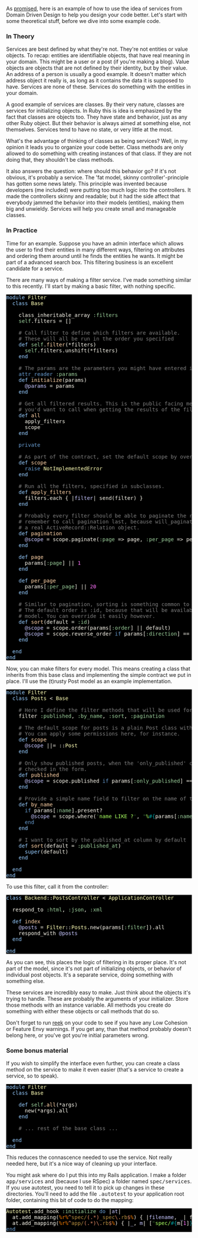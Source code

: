 As <a href="/domain-driven-design-building-blocks-in-ruby/">promised</a>, here is an example of how to use the idea of services from Domain Driven Design to help you design your code better. Let's start with some theoretical stuff, before we dive into some example code.

<h3>In Theory</h3>

Services are best defined by what they're not. They're not entities or value objects.  To recap: entities are identifiable objects, that have real meaning in your domain. This might be a user or a post (if you're making a blog). Value objects are objects that are not defined by their identity, but by their value. An address of a person is usually a good example. It doesn't matter which address object it really is, as long as it contains the data it is supposed to have. Services are none of these. Services do something with the entities in your domain.

A good example of services are classes. By their very nature, classes are services for initializing objects. In Ruby this is idea is emphasized by the fact that classes are objects too. They have state and behavior, just as any other Ruby object. But their behavior is always aimed at something else, not themselves. Services tend to have no state, or very little at the most.

What's the advantage of thinking of classes as being services? Well, in my opinion it leads you to organize your code better. Class methods are only allowed to do something with creating instances of that class. If they are not doing that, they shouldn't be class methods.

It also answers the question: where should this behavior go? If it's not obvious, it's probably a service. The 'fat model, skinny controller'-principle has gotten some news lately. This principle was invented because developers (me included) were putting too much logic into the controllers. It made the controllers skinny and readable; but it had the side affect that everybody jammed the behavior into their models (entities), making them big and unwieldy. Services will help you create small and manageable classes.

<h3>In Practice</h3>

Time for an example. Suppose you have an admin interface which allows the user to find their entities in many different ways, filtering on attributes and ordering them around until he finds the entities he wants. It might be part of a advanced search box. This filtering business is an excellent candidate for a service.

There are many ways of making a filter service. I've made something similar to this recently. I'll start by making a basic filter, with nothing specific.

<pre style="background: #000000; color: #f6f3e8; font-family: Monaco, monospace" class="ir_black"><font color="#96cbfe">module</font>&nbsp;<font color="#ffffb6">Filter</font>
&nbsp;&nbsp;<font color="#96cbfe">class</font>&nbsp;<font color="#ffffb6">Base</font>

&nbsp;&nbsp;&nbsp;&nbsp;class_inheritable_array <font color="#99cc99">:filters</font>
&nbsp;&nbsp;&nbsp;&nbsp;<font color="#99cc99">self</font>.filters = []

&nbsp;&nbsp;&nbsp;&nbsp;<font color="#7c7c7c"># Call filter to define which filters are available.</font>
&nbsp;&nbsp;&nbsp;&nbsp;<font color="#7c7c7c"># These will all be run in the order you specified</font>
&nbsp;&nbsp;&nbsp;&nbsp;<font color="#96cbfe">def</font>&nbsp;<font color="#99cc99">self</font>.<font color="#ffd2a7">filter</font>(*filters)
&nbsp;&nbsp;&nbsp;&nbsp;&nbsp;&nbsp;<font color="#99cc99">self</font>.filters.unshift(*filters)
&nbsp;&nbsp;&nbsp;&nbsp;<font color="#96cbfe">end</font>

&nbsp;&nbsp;&nbsp;&nbsp;<font color="#7c7c7c"># The params are the parameters you might have entered in your form.</font>
&nbsp;&nbsp;&nbsp;&nbsp;<font color="#6699cc">attr_reader</font>&nbsp;<font color="#99cc99">:params</font>
&nbsp;&nbsp;&nbsp;&nbsp;<font color="#96cbfe">def</font>&nbsp;<font color="#ffd2a7">initialize</font>(params)
&nbsp;&nbsp;&nbsp;&nbsp;&nbsp;&nbsp;<font color="#c6c5fe">@params</font>&nbsp;= params
&nbsp;&nbsp;&nbsp;&nbsp;<font color="#96cbfe">end</font>

&nbsp;&nbsp;&nbsp;&nbsp;<font color="#7c7c7c"># Get all filtered results. This is the public facing method that</font>
&nbsp;&nbsp;&nbsp;&nbsp;<font color="#7c7c7c"># you'd want to call when getting the results of the filter.</font>
&nbsp;&nbsp;&nbsp;&nbsp;<font color="#96cbfe">def</font>&nbsp;<font color="#ffd2a7">all</font>
&nbsp;&nbsp;&nbsp;&nbsp;&nbsp;&nbsp;apply_filters
&nbsp;&nbsp;&nbsp;&nbsp;&nbsp;&nbsp;scope
&nbsp;&nbsp;&nbsp;&nbsp;<font color="#96cbfe">end</font>

&nbsp;&nbsp;&nbsp;&nbsp;<font color="#6699cc">private</font>

&nbsp;&nbsp;&nbsp;&nbsp;<font color="#7c7c7c"># As part of the contract, set the default scope by overriding this method.</font>
&nbsp;&nbsp;&nbsp;&nbsp;<font color="#96cbfe">def</font>&nbsp;<font color="#ffd2a7">scope</font>
&nbsp;&nbsp;&nbsp;&nbsp;&nbsp;&nbsp;<font color="#6699cc">raise</font>&nbsp;<font color="#ffffb6">NotImplementedError</font>
&nbsp;&nbsp;&nbsp;&nbsp;<font color="#96cbfe">end</font>

&nbsp;&nbsp;&nbsp;&nbsp;<font color="#7c7c7c"># Run all the filters, specified in subclasses.</font>
&nbsp;&nbsp;&nbsp;&nbsp;<font color="#96cbfe">def</font>&nbsp;<font color="#ffd2a7">apply_filters</font>
&nbsp;&nbsp;&nbsp;&nbsp;&nbsp;&nbsp;filters.each { |<font color="#c6c5fe">filter</font>|&nbsp;send(filter) }
&nbsp;&nbsp;&nbsp;&nbsp;<font color="#96cbfe">end</font>

&nbsp;&nbsp;&nbsp;&nbsp;<font color="#7c7c7c"># Probably every filter should be able to paginate the results.</font>
&nbsp;&nbsp;&nbsp;&nbsp;<font color="#7c7c7c"># remember to call pagination last, because will_paginate won't return</font>
&nbsp;&nbsp;&nbsp;&nbsp;<font color="#7c7c7c"># a real ActiveRecord::Relation object.</font>
&nbsp;&nbsp;&nbsp;&nbsp;<font color="#96cbfe">def</font>&nbsp;<font color="#ffd2a7">pagination</font>
&nbsp;&nbsp;&nbsp;&nbsp;&nbsp;&nbsp;<font color="#c6c5fe">@scope</font>&nbsp;= scope.paginate(<font color="#99cc99">:page</font>&nbsp;=&gt; page, <font color="#99cc99">:per_page</font>&nbsp;=&gt; per_page)
&nbsp;&nbsp;&nbsp;&nbsp;<font color="#96cbfe">end</font>

&nbsp;&nbsp;&nbsp;&nbsp;<font color="#96cbfe">def</font>&nbsp;<font color="#ffd2a7">page</font>
&nbsp;&nbsp;&nbsp;&nbsp;&nbsp;&nbsp;params[<font color="#99cc99">:page</font>] || <font color="#ff73fd">1</font>
&nbsp;&nbsp;&nbsp;&nbsp;<font color="#96cbfe">end</font>

&nbsp;&nbsp;&nbsp;&nbsp;<font color="#96cbfe">def</font>&nbsp;<font color="#ffd2a7">per_page</font>
&nbsp;&nbsp;&nbsp;&nbsp;&nbsp;&nbsp;params[<font color="#99cc99">:per_page</font>] || <font color="#ff73fd">20</font>
&nbsp;&nbsp;&nbsp;&nbsp;<font color="#96cbfe">end</font>

&nbsp;&nbsp;&nbsp;&nbsp;<font color="#7c7c7c"># Similar to pagination, sorting is something common to all filters,</font>
&nbsp;&nbsp;&nbsp;&nbsp;<font color="#7c7c7c"># The default order is :id, because that will be available on every</font>
&nbsp;&nbsp;&nbsp;&nbsp;<font color="#7c7c7c"># model. You can override it easily however.</font>
&nbsp;&nbsp;&nbsp;&nbsp;<font color="#96cbfe">def</font>&nbsp;<font color="#ffd2a7">sort</font>(default = <font color="#99cc99">:id</font>)
&nbsp;&nbsp;&nbsp;&nbsp;&nbsp;&nbsp;<font color="#c6c5fe">@scope</font>&nbsp;= scope.order(params[<font color="#99cc99">:order</font>] || default)
&nbsp;&nbsp;&nbsp;&nbsp;&nbsp;&nbsp;<font color="#c6c5fe">@scope</font>&nbsp;= scope.reverse_order <font color="#6699cc">if</font>&nbsp;params[<font color="#99cc99">:direction</font>] == <font color="#336633">'</font><font color="#a8ff60">desc</font><font color="#336633">'</font>
&nbsp;&nbsp;&nbsp;&nbsp;<font color="#96cbfe">end</font>

&nbsp;&nbsp;<font color="#96cbfe">end</font>
<font color="#96cbfe">end</font></pre>

Now, you can make filters for every model. This means creating a class that inherits from this base class and implementing the simple contract we put in place. I'll use the (t)rusty Post model as an example implementation.

<pre style="background: #000000; color: #f6f3e8; font-family: Monaco, monospace" class="ir_black"><font color="#96cbfe">module</font>&nbsp;<font color="#ffffb6">Filter</font>
&nbsp;&nbsp;<font color="#96cbfe">class</font>&nbsp;<font color="#ffffb6">Posts</font>&nbsp;&lt; <font color="#ffffb6">Base</font>

&nbsp;&nbsp;&nbsp;&nbsp;<font color="#7c7c7c"># Here I define the filter methods that will be used for posts.</font>
&nbsp;&nbsp;&nbsp;&nbsp;filter <font color="#99cc99">:published</font>, <font color="#99cc99">:by_name</font>, <font color="#99cc99">:sort</font>, <font color="#99cc99">:pagination</font>

&nbsp;&nbsp;&nbsp;&nbsp;<font color="#7c7c7c"># The default scope for posts is a plain Post class without any scope added.</font>
&nbsp;&nbsp;&nbsp;&nbsp;<font color="#7c7c7c"># You can apply some permissions here, for instance.</font>
&nbsp;&nbsp;&nbsp;&nbsp;<font color="#96cbfe">def</font>&nbsp;<font color="#ffd2a7">scope</font>
&nbsp;&nbsp;&nbsp;&nbsp;&nbsp;&nbsp;<font color="#c6c5fe">@scope</font>&nbsp;||= ::<font color="#ffffb6">Post</font>
&nbsp;&nbsp;&nbsp;&nbsp;<font color="#96cbfe">end</font>

&nbsp;&nbsp;&nbsp;&nbsp;<font color="#7c7c7c"># Only show published posts, when the 'only_published' checkbox has been</font>
&nbsp;&nbsp;&nbsp;&nbsp;<font color="#7c7c7c"># checked in the form.</font>
&nbsp;&nbsp;&nbsp;&nbsp;<font color="#96cbfe">def</font>&nbsp;<font color="#ffd2a7">published</font>
&nbsp;&nbsp;&nbsp;&nbsp;&nbsp;&nbsp;<font color="#c6c5fe">@scope</font>&nbsp;= scope.published <font color="#6699cc">if</font>&nbsp;params[<font color="#99cc99">:only_published</font>] == <font color="#336633">'</font><font color="#a8ff60">1</font><font color="#336633">'</font>
&nbsp;&nbsp;&nbsp;&nbsp;<font color="#96cbfe">end</font>

&nbsp;&nbsp;&nbsp;&nbsp;<font color="#7c7c7c"># Provide a simple name field to filter on the name of the post</font>
&nbsp;&nbsp;&nbsp;&nbsp;<font color="#96cbfe">def</font>&nbsp;<font color="#ffd2a7">by_name</font>
&nbsp;&nbsp;&nbsp;&nbsp;&nbsp;&nbsp;<font color="#6699cc">if</font>&nbsp;params[<font color="#99cc99">:name</font>].present?
&nbsp;&nbsp;&nbsp;&nbsp;&nbsp;&nbsp;&nbsp;&nbsp;<font color="#c6c5fe">@scope</font>&nbsp;= scope.where(<font color="#336633">'</font><font color="#a8ff60">name LIKE ?</font><font color="#336633">'</font>, <font color="#336633">&quot;</font><font color="#a8ff60">%</font><font color="#00a0a0">#{</font>params[<font color="#99cc99">:name</font>]<font color="#00a0a0">}</font><font color="#a8ff60">%</font><font color="#336633">&quot;</font>)
&nbsp;&nbsp;&nbsp;&nbsp;&nbsp;&nbsp;<font color="#6699cc">end</font>
&nbsp;&nbsp;&nbsp;&nbsp;<font color="#96cbfe">end</font>

&nbsp;&nbsp;&nbsp;&nbsp;<font color="#7c7c7c"># I want to sort by the published_at column by default</font>
&nbsp;&nbsp;&nbsp;&nbsp;<font color="#96cbfe">def</font>&nbsp;<font color="#ffd2a7">sort</font>(default = <font color="#99cc99">:published_at</font>)
&nbsp;&nbsp;&nbsp;&nbsp;&nbsp;&nbsp;<font color="#96cbfe">super</font>(default)
&nbsp;&nbsp;&nbsp;&nbsp;<font color="#96cbfe">end</font>

&nbsp;&nbsp;<font color="#96cbfe">end</font>
<font color="#96cbfe">end</font></pre>

To use this filter, call it from the controller:

<pre style="background: #000000; color: #f6f3e8; font-family: Monaco, monospace" class="ir_black"><font color="#96cbfe">class</font>&nbsp;<font color="#ffffb6">Backend</font>::<font color="#ffffb6">PostsController</font>&nbsp;&lt; <font color="#ffffb6">ApplicationController</font>

&nbsp;&nbsp;respond_to <font color="#99cc99">:html</font>, <font color="#99cc99">:json</font>, <font color="#99cc99">:xml</font>

&nbsp;&nbsp;<font color="#96cbfe">def</font>&nbsp;<font color="#ffd2a7">index</font>
&nbsp;&nbsp;&nbsp;&nbsp;<font color="#c6c5fe">@posts</font>&nbsp;= <font color="#ffffb6">Filter</font>::<font color="#ffffb6">Posts</font>.new(params[<font color="#99cc99">:filter</font>]).all
&nbsp;&nbsp;&nbsp;&nbsp;respond_with <font color="#c6c5fe">@posts</font>
&nbsp;&nbsp;<font color="#96cbfe">end</font>

<font color="#96cbfe">end</font></pre>

As you can see, this places the logic of filtering in its proper place. It's not part of the model, since it's not part of initializing objects, or behavior of individual post objects. It's a separate service, doing something with something else.

These services are incredibly easy to make. Just think about the objects it's trying to handle. These are probably the arguments of your initializer. Store those methods with an instance variable. All methods you create do something with either these objects or call methods that do so.

Don't forget to run <a href="http://wiki.github.com/kevinrutherford/reek/">reek</a> on your code to see if you have any Low Cohesion or Feature Envy warnings. If you get any, than that method probably doesn't belong here, or you've got you're initial parameters wrong.

<h3>Some bonus material</h3>

If you wish to simplify the interface even further, you can create a class method on the service to make it even easier (that's a service to create a service, so to speak).

<pre style="background: #000000; color: #f6f3e8; font-family: Monaco, monospace" class="ir_black"><font color="#96cbfe">module</font>&nbsp;<font color="#ffffb6">Filter</font>
&nbsp;&nbsp;<font color="#96cbfe">class</font>&nbsp;<font color="#ffffb6">Base</font>

&nbsp;&nbsp;&nbsp;&nbsp;<font color="#96cbfe">def</font>&nbsp;<font color="#99cc99">self</font>.<font color="#ffd2a7">all</font>(*args)
&nbsp;&nbsp;&nbsp;&nbsp;&nbsp;&nbsp;new(*args).all
&nbsp;&nbsp;&nbsp;&nbsp;<font color="#96cbfe">end</font>

&nbsp;&nbsp;&nbsp;&nbsp;<font color="#7c7c7c"># ... rest of the base class ...</font>

&nbsp;&nbsp;<font color="#96cbfe">end</font>
<font color="#96cbfe">end</font></pre>

This reduces the connascence needed to use the service. Not really needed here, but it's a nice way of cleaning up your interface.

You might ask where do I put this into my Rails application. I make a folder <tt>app/services</tt> and (because I use RSpec) a folder named <tt>spec/services</tt>. If you use autotest, you need to tell it to pick up changes in these directories. You'll need to add the file <tt>.autotest</tt> to your application root folder, containing this bit of code to do the mapping:


<pre style="background: #000000; color: #f6f3e8; font-family: Monaco, monospace" class="ir_black"><font color="#ffffb6">Autotest</font>.add_hook <font color="#99cc99">:initialize</font>&nbsp;<font color="#6699cc">do</font>&nbsp;|<font color="#c6c5fe">at</font>|
&nbsp;&nbsp;at.add_mapping(<font color="#ff8000">%r%</font><font color="#e18964">^</font><font color="#b18a3d">spec/</font><font color="#e18964">(</font><font color="#e18964">.</font><font color="#e18964">*</font><font color="#e18964">)</font><font color="#b18a3d">_spec</font><font color="#e18964">\.</font><font color="#b18a3d">rb</font><font color="#e18964">$</font><font color="#ff8000">%</font>) { |<font color="#c6c5fe">filename</font>, <font color="#c6c5fe">_</font>|&nbsp;filename }
&nbsp;&nbsp;at.add_mapping(<font color="#ff8000">%r%</font><font color="#e18964">^</font><font color="#b18a3d">app/</font><font color="#e18964">(</font><font color="#e18964">.</font><font color="#e18964">*</font><font color="#e18964">)</font><font color="#e18964">\.</font><font color="#b18a3d">rb</font><font color="#e18964">$</font><font color="#ff8000">%</font>) { |<font color="#c6c5fe">_</font>, <font color="#c6c5fe">m</font>|&nbsp;[<font color="#336633">&quot;</font><font color="#a8ff60">spec/</font><font color="#00a0a0">#{</font>m[<font color="#ff73fd">1</font>]<font color="#00a0a0">}</font><font color="#a8ff60">_spec.rb</font><font color="#336633">&quot;</font>]&nbsp;}
<font color="#6699cc">end</font></pre>
